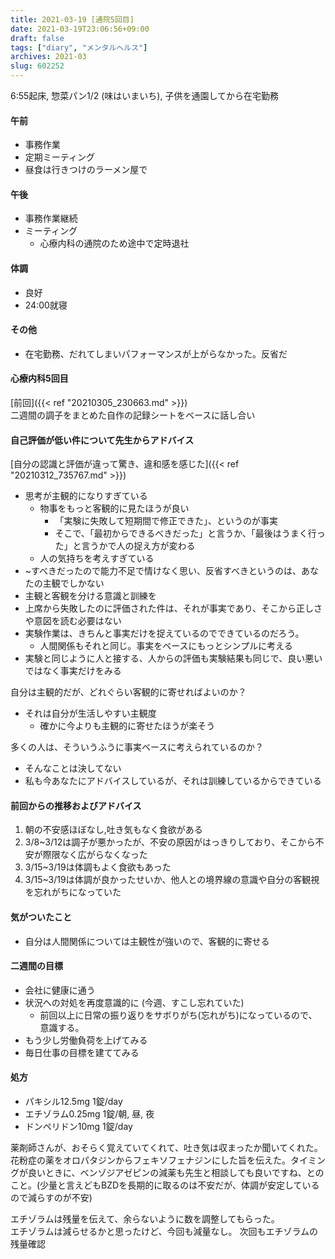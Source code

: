 ```yaml
---
title: 2021-03-19 [通院5回目]
date: 2021-03-19T23:06:56+09:00
draft: false
tags: ["diary", "メンタルヘルス"]
archives: 2021-03
slug: 602252
---
```

6:55起床, 惣菜パン1/2 (味はいまいち), 子供を通園してから在宅勤務
#### 午前
- 事務作業
- 定期ミーティング
- 昼食は行きつけのラーメン屋で
#### 午後
- 事務作業継続
- ミーティング
  - 心療内科の通院のため途中で定時退社
#### 体調
- 良好
- 24:00就寝
#### その他
- 在宅勤務、だれてしまいパフォーマンスが上がらなかった。反省だ
#### 心療内科5回目
[前回]({{< ref "20210305_230663.md" >}})  
二週間の調子をまとめた自作の記録シートをベースに話し合い    
#### 自己評価が低い件について先生からアドバイス
[自分の認識と評価が違って驚き、違和感を感じた]({{< ref "20210312_735767.md" >}})  
- 思考が主観的になりすぎている
  - 物事をもっと客観的に見たほうが良い
    - 「実験に失敗して短期間で修正できた」、というのが事実
    - そこで、「最初からできるべきだった」と言うか、「最後はうまく行った」と言うかで人の捉え方が変わる
  - 人の気持ちを考えすぎている
- ~すべきだったので能力不足で情けなく思い、反省すべきというのは、あなたの主観でしかない
- 主観と客観を分ける意識と訓練を
- 上席から失敗したのに評価された件は、それが事実であり、そこから正しさや意図を読む必要はない
- 実験作業は、きちんと事実だけを捉えているのでできているのだろう。
  - 人間関係もそれと同じ。事実をベースにもっとシンプルに考える
- 実験と同じように人と接する、人からの評価も実験結果も同じで、良い悪いではなく事実だけをみる

自分は主観的だが、どれぐらい客観的に寄せればよいのか？
- それは自分が生活しやすい主観度
  - 確かに今よりも主観的に寄せたほうが楽そう

多くの人は、そういうふうに事実ベースに考えられているのか？
- そんなことは決してない
- 私も今あなたにアドバイスしているが、それは訓練しているからできている
#### 前回からの推移およびアドバイス
1. 朝の不安感ほぼなし,吐き気もなく食欲がある
2. 3/8~3/12は調子が悪かったが、不安の原因がはっきりしており、そこから不安が際限なく広がらなくなった
3. 3/15~3/19は体調もよく食欲もあった
4. 3/15~3/19は体調が良かったせいか、他人との境界線の意識や自分の客観視を忘れがちになっていた
#### 気がついたこと
- 自分は人間関係については主観性が強いので、客観的に寄せる
#### 二週間の目標
- 会社に健康に通う
- 状況への対処を再度意識的に (今週、すこし忘れていた)
  - 前回以上に日常の振り返りをサボりがち(忘れがち)になっているので、意識する。
- もう少し労働負荷を上げてみる
- 毎日仕事の目標を建ててみる
#### 処方
- パキシル12.5mg 1錠/day
- エチゾラム0.25mg 1錠/朝, 昼, 夜
- ドンペリドン10mg 1錠/day  

薬剤師さんが、おそらく覚えていてくれて、吐き気は収まったか聞いてくれた。花粉症の薬をオロパタジンからフェキソフェナジンにした旨を伝えた。タイミングが良いときに、ベンゾジアゼピンの減薬も先生と相談しても良いですね、とのこと。(少量と言えどもBZDを長期的に取るのは不安だが、体調が安定しているので減らすのが不安)

エチゾラムは残量を伝えて、余らないように数を調整してもらった。  
エチゾラムは減らせるかと思ったけど、今回も減量なし。
次回もエチゾラムの残量確認 